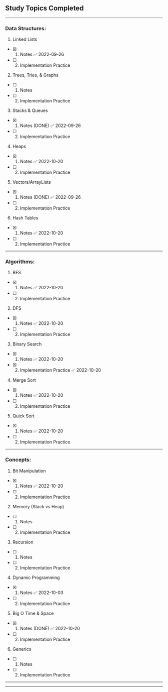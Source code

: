## Study Topics Completed

----------------------------------------------------------------

### Data Structures:

1) Linked Lists
 - [x] 1. Notes ✅ 2022-09-26
 - [ ] 2. Implementation Practice
2) Trees, Tries, & Graphs
  - [ ] 1. Notes
  - [ ] 2. Implementation Practice
3) Stacks & Queues
  - [x] 1. Notes (DONE) ✅ 2022-09-26
  - [ ] 2. Implementation Practice
4) Heaps
  - [x] 1. Notes ✅ 2022-10-20
  - [ ] 2. Implementation Practice
5) Vectors/ArrayLists
  - [x] 1. Notes (DONE) ✅ 2022-09-26
  - [ ] 2. Implementation Practice
6) Hash Tables
  - [x] 1. Notes ✅ 2022-10-20
  - [ ] 2. Implementation Practice

----------------------------------------------------------------

### Algorithms:

1) BFS
  - [x] 1. Notes ✅ 2022-10-20
  - [ ] 2. Implementation Practice
2) DFS
  - [x] 1. Notes ✅ 2022-10-20
  - [ ] 2. Implementation Practice
3) Binary Search
  - [x] 1. Notes ✅ 2022-10-20
  - [x] 2. Implementation Practice ✅ 2022-10-20
4) Merge Sort
  - [x] 1. Notes ✅ 2022-10-20
  - [ ] 2. Implementation Practice
5) Quick Sort
  - [x] 1. Notes ✅ 2022-10-20
  - [ ] 2. Implementation Practice

----------------------------------------------------------------

### Concepts:

1) Bit Manipulation
  - [x] 1. Notes ✅ 2022-10-20
  - [ ] 2. Implementation Practice
2) Memory (Stack vs Heap)
  - [ ] 1. Notes
  - [ ] 2. Implementation Practice
3) Recursion
  - [ ] 1. Notes
  - [ ] 2. Implementation Practice
4) Dynamic Programming
  - [x] 1. Notes ✅ 2022-10-03
  - [ ] 2. Implementation Practice
5) Big O Time & Space
  - [x] 1. Notes (DONE) ✅ 2022-10-20
  - [ ] 2. Implementation Practice
6) Generics 
  - [ ] 1. Notes
  - [ ] 2. Implementation Practice

----------------------------------------------------------------
----------------------------------------------------------------
